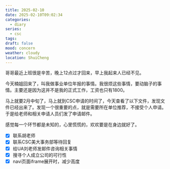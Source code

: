 ```yaml
---
title: 2025-02-10
date: 2025-02-10T09:02:34
categories:
  - diary
series:
  - csc
tags:
draft: false
mood: concern
weather: cloudy
location: ShuiCheng
---
```


哥哥最近上班很是辛苦，晚上12点过才回来，早上我起来人已经不见。

今天楠姐回来了，叫我做事业单位年报的事情。我很烦这些事情，要动脑子的事情。主要还是因为这并不是我的正式工作，工资也只有1800。

马上就要2月中旬了，马上就到CSC申请的时间了，今天查看了以下文件，发现文件已经出来了。发现一个很重要的点，就是需要所在单位推荐，不接受个人申请。于是给老师和相关申请人员们发了申请邮件。

感觉每一个环节都是未知的，心里慌慌的，欢欢要是在身边就好了。

- [x] 联系胡老师
- [x] 联系CSC美大事务部等待回复
- [x] 给UA刘老师发邮件咨询相关事情
- [x] 搜寻个人成立公司的可行性
- [x] navi页面iframe展开时，减少高度
